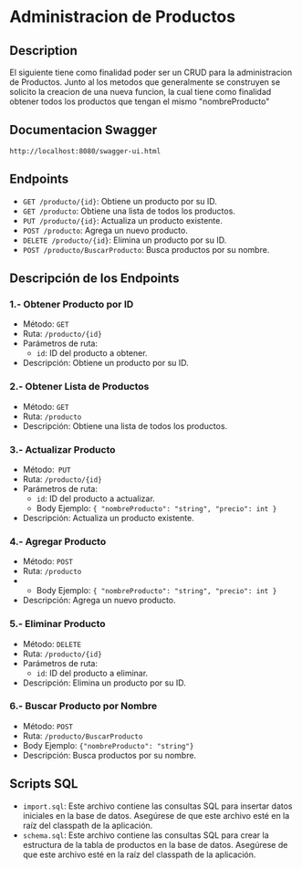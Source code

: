 # Administracion de Productos
## Description
El siguiente tiene como finalidad poder ser un CRUD para la administracion de Productos.
Junto al los metodos que generalmente se construyen se solicito la creacion de una nueva funcion, la cual tiene como finalidad obtener todos los productos que tengan el mismo "nombreProducto"

## Documentacion Swagger
`http://localhost:8080/swagger-ui.html`
## Endpoints
* `GET /producto/{id}`: Obtiene un producto por su ID.
* `GET /producto`: Obtiene una lista de todos los productos.
* `PUT /producto/{id}`: Actualiza un producto existente.
* `POST /producto`: Agrega un nuevo producto.
* `DELETE /producto/{id}`: Elimina un producto por su ID.
* `POST /producto/BuscarProducto`: Busca productos por su nombre.

## Descripción de los Endpoints
###  1.- Obtener Producto por ID
* Método: `GET`
* Ruta: `/producto/{id}`
* Parámetros de ruta:
  * `id`: ID del producto a obtener.
* Descripción: Obtiene un producto por su ID.
### 2.- Obtener Lista de Productos
* Método: `GET`
* Ruta: `/producto`
* Descripción: Obtiene una lista de todos los productos.
### 3.- Actualizar Producto
* Método:` PUT`
* Ruta: `/producto/{id}`
* Parámetros de ruta:
  * `id`: ID del producto a actualizar.
  * Body Ejemplo: `{
    "nombreProducto": "string",
    "precio": int }`
* Descripción: Actualiza un producto existente.
### 4.- Agregar Producto
* Método: `POST`
* Ruta: `/producto`
* * Body Ejemplo: `{
    "nombreProducto": "string",
    "precio": int }`
* Descripción: Agrega un nuevo producto.
### 5.- Eliminar Producto
* Método: `DELETE`
* Ruta: `/producto/{id}`
* Parámetros de ruta:
  * `id`: ID del producto a eliminar.
* Descripción: Elimina un producto por su ID.
### 6.- Buscar Producto por Nombre
* Método: `POST`
* Ruta: `/producto/BuscarProducto`
* Body Ejemplo: `{"nombreProducto": "string"}`
* Descripción: Busca productos por su nombre.


## Scripts SQL
* `import.sql`: Este archivo contiene las consultas SQL para insertar datos iniciales en la base de datos. Asegúrese de que este archivo esté en la raíz del classpath de la aplicación.
* `schema.sql`: Este archivo contiene las consultas SQL para crear la estructura de la tabla de productos en la base de datos. Asegúrese de que este archivo esté en la raíz del classpath de la aplicación.